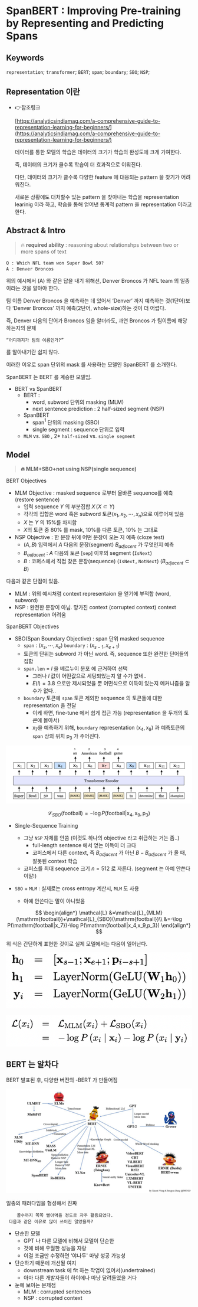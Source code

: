 # SpanBERT : Improving Pre-training by Representing and Predicting Spans

## Keywords

`representation`; `transformer`; `BERT`; `span`; `boundary`; `SBO`; `NSP`;

## Representation 이란

- 👉참조링크
    
    [https://analyticsindiamag.com/a-comprehensive-guide-to-representation-learning-for-beginners/](https://analyticsindiamag.com/a-comprehensive-guide-to-representation-learning-for-beginners/)
    

    데이터를 통한 모델의 학습은 데이터의 크기가 학습의 완성도에 크게 기여한다.

    즉, 데이터의 크기가 클수록 학습이 더 효과적으로 이뤄진다.

    다만, 데이터의 크기가 클수록 다양한 feature 에 대응되는 pattern 을 찾기가 어려워진다.

    새로운 상황에도 대처할수 있는 pattern 을 찾아내는 학습을 representation learinig 이라 하고, 학습을 통해 얻어낸 통계적 pattern 을 representation 이라고 한다.

## Abstract & Intro


>🔥 **required ability** : reasoning about relationshps between two or more spans of text


    Q : Which NFL team won Super Bowl 50?
    A : Denver Broncos
 

위의 예시에서 (A) 와 같은 답을 내기 위해선, Denver Broncos 가 NFL team 의 일종이라는 것을 알아야 한다.

팀 이름 Denver Broncos 을 예측하는 데 있어서 ‘Denver’ 까지 예측하는 것(1단어)보다 ‘Denver Broncos’ 까지 예측(2단어, whole-size)하는 것이 더 어렵다.

즉, Denver 다음의 단어가 Broncos 임을 알더라도, 과연 Broncos 가 팀이름에 해당하는지의 문제 

    “어디까지가 팀의 이름인가?”

를 알아내기란 쉽지 않다. 

이러한 이유로 span 단위의 mask 를 사용하는 모델인 SpanBERT 를 소개한다.

SpanBERT 는 BERT 를 계승한 모델임.

- BERT vs SpanBERT
    - BERT :
        - word, subword 단위의 masking (MLM)
        - next sentence prediction : 2 half-sized segment (NSP)
    - SpanBERT
        - span$^1$ 단위의 masking (SBO)
        - single segment : sequence 단위로 입력
    - `MLM` vs. `SBO` , 2* `half-sized` vs. `single segment`

## Model


>**🔥 MLM+SBO+not using NSP(single sequence)**

BERT Objectives

- MLM Objective : masked sequence 로부터 올바른 sequence를 예측 (restore sentence)
    - 입력 sequence $Y$ 의 부분집합 $X\,(X \subset Y)$
    - 각각의 집합은 word 혹은 subword 토큰$(x_1,x_2,\cdots,x_n)$으로 이루어져 있음
    - $X$ 는 $Y$ 의 15%를 차지함
    - $X$의 토큰 중 80% 를 mask, 10%를 다른 토큰, 10% 는 그대로
- NSP Objective : 한 문장 뒤에 어떤 문장이 오는 지 예측 (cloze test)
    - $(A,B)$ 입력에서 $A$ 다음의 문장(segment) $B_{adjacent}$ 가 무엇인지 예측
    - $B_{adjacent}$ : $A$ 다음의 토큰 $[\mathtt{sep}]$ 이후의 segment  ($\mathtt{IsNext}$)
    - $B$ : 코퍼스에서 직접 찾은 문장(sequence) ($\mathtt{IsNext,NotNext}$) ($B_{adjacent}\subset B)$

다음과 같은 단점이 있음.

- MLM : 위의 예시처럼 context representaion 을 얻기에 부적합 (word, subword)
- NSP : 완전한 문장이 아님. 망가진 context (corrupted context) context representation 어려움

SpanBERT Objectives

- SBO(Span Boundary Objective) : span 단위 masked sequence
    - `span` : $(x_s,\cdots,x_e)$ `boundary` : $(x_{s-1},x_{e+1})$
    - 토큰의 단위는 subword 가 아닌 word. 즉, sequence 또한 완전한 단어들의 집합
    - `span.len` = $l$ 을 베르누이 분포 에 근거하여 선택
        - 그러나 $l$ 값이 어떤값으로 세팅되었는지 알 수가 없네..
        - $E(l)=3.8$ 으로만 제시되었을 뿐 어떤식으로 이득이 있는지 메커니즘을 알수가 없다..
    - `boundary` 토큰에 `span` 토큰 제외한 sequence 의 토큰들에 대한 representation 을 전달
        - 이케 하면, fine-tune 에서 쉽게 접근 가능 (representation 을 두개의 토큰에 몰아서)
        - $\mathrm{x_7}$을 예측하기 위해,  `boundary` representation $(\mathrm{x_4,x_9})$ 과 예측토큰의 `span` 상의 위치 $\mathrm{p_3}$ 가 주어진다.

![Untitled](source/Untitled.png)

$$
\mathcal{L}_{SBO}(\mathrm{football})=-\log P(\mathrm{football|x_4,x_9,p_3})
$$

- Single-Sequence Training
    - 그냥 `NSP` 자체를 안씀 (이것도 하나의 objective 라고 취급하는 거는 좀..)
        - full-length sentence 에서 얻는 이득이 더 크다
        - 코퍼스에서 다른 context, 즉 $B_{adjacent}$ 가 아닌 $B-B_{adjacent}$ 가 올 때, 잘못된 context 학습
    - 코퍼스를 최대 sequence 크기 $n=512$ 로 자른다. (segment 는 아예 안쓴다 이말!)
    
- `SBO` + `MLM` : 실제로는 cross entropy 계산시, `MLM` 도 사용
    - 아예 안쓴다는 말이 아니었음

$$
\begin{align*}
\mathcal{L}
&=\mathcal{L}_{MLM}(\mathrm{football})+\mathcal{L}_{SBO}(\mathrm{football})\\
&=-\log P(\mathrm{football|x_7})-\log P(\mathrm{football|x_4,x_9,p_3})
\end{align*}
$$

위 식은 간단하게 표현한 것이로 실제 모델에서는 다음이 일어난다.

![Untitled](source/Untitled%201.png)

![Untitled](source/Untitled%202.png)

## BERT 는 알차다

BERT 발표된 후, 다양한 버전의 -BERT 가 만들어짐

![BERT.jpeg](source/BERT.jpeg)

일종의 패러다임을 형성해서 진짜

        골수까지 쪽쪽 빨아먹을 정도로 자주 활용되었다.
     다음과 같은 이유로 많이 쓰이진 않았을까?

- 단순한 모델
    - GPT 나 다른 모델에 비해서 모델이 단순한
    - 것에 비해 우월한 성능을 자랑
    - 이걸 조금만 수정하면 ‘야나두' 마냥 성공 가능성
- 단순하기 때문에 개선될 여지
    - downstream task 에 fit 하는 작업이 없어서(undertrained)
    - 아마 다른 개발자들이 하이에나 마냥 달려들었을 거다
- 눈에 보이는 문제점
    - MLM : corrupted sentences
    - NSP : corrupted context